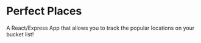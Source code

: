 # Perfect Places

A React/Express App that allows you to track the popular locations on your bucket list!
